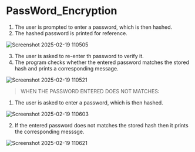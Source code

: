 # PassWord_Encryption
1. The user is prompted to enter a password, which is then hashed.
2. The hashed password is printed for reference.



![Screenshot 2025-02-19 110505](https://github.com/user-attachments/assets/40e20008-c497-42c7-bd3e-8259e3378c93)


3. The user is asked to re-enter th password to verify it.
4. The program checks whether the entered password matches the stored hash and prints a corresponding message.


![Screenshot 2025-02-19 110521](https://github.com/user-attachments/assets/107f7f8d-6c59-436b-86d5-8dc80b4e5802)


> WHEN THE PASSWORD ENTERED DOES NOT MATCHES:

1. The user is asked to enter a password, which is then hashed.


![Screenshot 2025-02-19 110603](https://github.com/user-attachments/assets/5d7efb0e-5c7a-433f-9af6-a11394d54673)


2. If the entered password does not matches the stored hash then it prints the corresponding messsge.


![Screenshot 2025-02-19 110621](https://github.com/user-attachments/assets/f20be8d0-bdd3-4aa5-aa24-6837945a9c4d)

   
